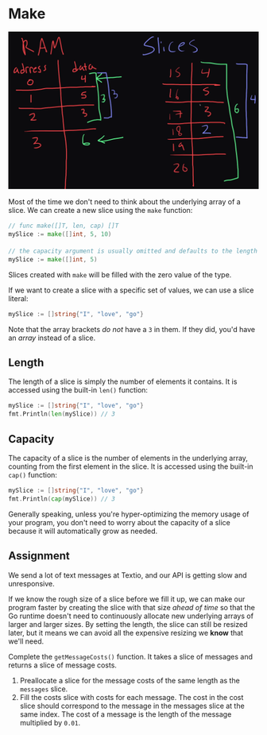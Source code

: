 # Make

![](diagram.png)

Most of the time we don't need to think about the underlying array of a slice. We can create a new slice using the `make` function:

```go
// func make([]T, len, cap) []T
mySlice := make([]int, 5, 10)

// the capacity argument is usually omitted and defaults to the length
mySlice := make([]int, 5)
```

Slices created with `make` will be filled with the zero value of the type.

If we want to create a slice with a specific set of values, we can use a slice literal:

```go
mySlice := []string{"I", "love", "go"}
```

Note that the array brackets _do not_ have a `3` in them. If they did, you'd have an _array_ instead of a slice.

## Length

The length of a slice is simply the number of elements it contains. It is accessed using the built-in `len()` function:

```go
mySlice := []string{"I", "love", "go"}
fmt.Println(len(mySlice)) // 3
```

## Capacity

The capacity of a slice is the number of elements in the underlying array, counting from the first element in the slice. It is accessed using the built-in `cap()` function:

```go
mySlice := []string{"I", "love", "go"}
fmt.Println(cap(mySlice)) // 3
```

Generally speaking, unless you're hyper-optimizing the memory usage of your program, you don't need to worry about the capacity of a slice because it will automatically grow as needed.

## Assignment

We send a lot of text messages at Textio, and our API is getting slow and unresponsive.

If we know the rough size of a slice before we fill it up, we can make our program faster by creating the slice with that size _ahead of time_ so that the Go runtime doesn't need to continuously allocate new underlying arrays of larger and larger sizes. By setting the length, the slice can still be resized later, but it means we can avoid all the expensive resizing we **know** that we'll need.

Complete the `getMessageCosts()` function. It takes a slice of messages and returns a slice of message costs.

1. Preallocate a slice for the message costs of the same length as the `messages` slice.
2. Fill the costs slice with costs for each message. The cost in the cost slice should correspond to the message in the messages slice at the same index. The cost of a message is the length of the message multiplied by `0.01`.
